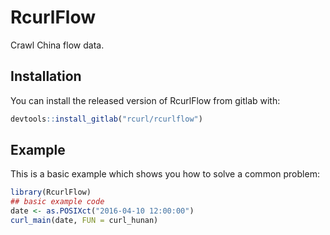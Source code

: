 
<!-- README.md is generated from README.Rmd. Please edit that file -->

# RcurlFlow

<!-- badges: start -->

<!-- badges: end -->

Crawl China flow data.

## Installation

You can install the released version of RcurlFlow from gitlab with:

``` r
devtools::install_gitlab("rcurl/rcurlflow")
```

## Example

This is a basic example which shows you how to solve a common problem:

``` r
library(RcurlFlow)
## basic example code
date <- as.POSIXct("2016-04-10 12:00:00")
curl_main(date, FUN = curl_hunan)
```

